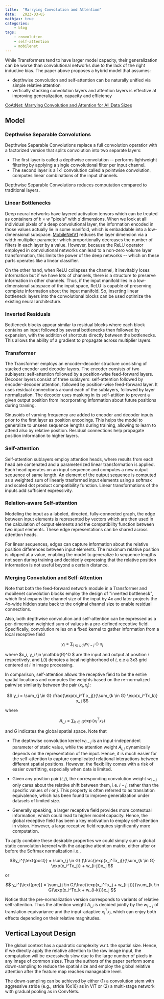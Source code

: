 ```yaml
---
title:  "Marrying Convolution and Attention"
date:   2023-03-05
mathjax: true
categories:
    - blog
tags: 
    - convolution
    - self-attention
    - mobilenet
---
```

While Transformers tend to have larger model capacity, their generalization can be worse than convolutional networks due to the lack of the right inductive bias. The paper above proposes a hybrid model that assumes:

- depthwise convolution and self-attention can be naturally unified via simple relative attention
- vertically stacking convolution layers and attention layers is effective at improving generalization, capacity and efficiency

[CoAtNet: Marrying Convolution and Attention for All Data Sizes](https://proceedings.neurips.cc/paper/2021/file/20568692db622456cc42a2e853ca21f8-Paper.pdf)

## Model

### Depthwise Separable Convolutions

Depthwise Separable Convolutions replace a full convolution operatior with a factorized version that splits convolution into two separate layers: 

- The first layer is called a depthwise convolution -- performs lightweight filtering by applying a single convolutional filter per input channel.
- The second layer is a 1x1 convolution called a pointwise convolution, computes linear combinations of the input channels. 

Depthwise Separable Convolutions reduces computation compared to traditional layers.

### Linear Bottlenecks

Deep neural networks have layered activation tensors which can be treated as containers of $h \times w$ "pixels" with $d$ dimensions. When we look at all individual pixels of a deep convolutional layer, the information encoded in those values actually lie in some manifold, which is embaddable into a low-dimensional subspace. [MobileNetV1](https://arxiv.org/pdf/1704.04861.pdf) reduces the layer dimension via a width multiplier parameter which proportionally decreases the number of filters in each layer by a value. However, because the ReLU operator employed in convolutional networks can lead to a non-zero volume layer transformation, this limits the power of the deep networks -- which on these parts operates like a linear classifier.

On the other hand, when ReLU collapses the channel, it inevitably loses information but if we have lots of channels, there is a structure to preserve information in other channels. Thus, if the input manifold lies in a low-dimensional subspace of the input space, ReLU is capable of preserving complete information about the input manifold. So, inserting linear bottleneck layers into the convolutional blocks can be used optimize the existing neural architecture. 

### Inverted Residuals

Bottleneck blocks appear similar to residual blocks where each block contains an input followed by several bottlenecks then followed by expansion, with the addition of shortcuts directly between the bottlenecks. This allows the ability of a gradient to propagate across multiplier layers. 

### Transformer

The Transformer employs an encoder-decoder structure consisting of stacked encoder and decoder layers. The encoder consists of two sublayers: self-attention followed by a position-wise feed-forward layers. Decoder layers consist of three sublayers: self-attention followed by encoder-decoder attention, followed by position-wise feed-forward layer. It uses residual connections around each of the sublayers, followed by layer normalization. The decoder uses masking in its self-attition to prevent a given output position from incorporating information about future positions during training. 

Sinusoids of varying frequency are added to encoder and decoder inputs prior to the first layer as position encodings. This helps the model to generalize to unseen sequence lengths during training, allowing to learn to attend also by relative position. Residual connections help propagate position information to higher layers. 

### Self-attention

Self-attention sublayers employ attention heads, where results from each head are contenated and a parameterized linear transformation is applied. Each head operates on an input sequence and computes a new output sequence of same length. An element of the output sequence is computed as a weighted sum of linearly trasformed input elements using a softmax and scaled dot product compatibility function. Linear transformations of the inputs add sufficient expressivity. 

### Relation-aware Self-attention

Modeling the input as a labeled, directed, fully-connected graph, the edge between input elements is represented by vectors which are then used in the calculation of output elements and the compatibility function between two input elements. These edge representations can be shared across attention heads. 

For linear sequences, edges can capture information about the relative position differences between input elements. The maximum relative position is clipped  at a value, enabling the model to generalize to sequence lengths not seen during training and decidedly expressing that the relative position information is not useful beyond a certain distance. 

### Merging Convolution and Self-Attention

Note that both the feed-forward network module in a Transformer and mobilenet convolution blocks employ the design of "inverted bottleneck", which first expans the channel size of the input by 4x and later projects the 4x-wide hidden state back to the original channel size to enable residual connections. 

Also, both depthwise convolution and self-attention can be expressed as a per-dimension weighted sum of values in a pre-defined receptive field. Specifically, convolution relies on a fixed kernel to gather information from a local receptive field

$$ y_i = \sum_{j \in L(i)} w_{i-j} \odot x_j $$

where $x_i, y_i \in \mathbb{R}^D $ are the input and output at position $i$ respectively, and $L(i)$ denotes a local neighborhood of $i$, e.e a 3x3 grid centered at $i$ in image processing.

In comparison, self-attention allows the receptive field to be the entire spatial locations and computes the weights based on the re-normalized pairwise similarity between the pair $(x_i, x_j)$:

$$ y_i = \sum_{j \in G} \frac{\exp(x_i^T x_j)}{\sum_{k \in G} \exp(x_i^Tx_k)} x_j $$

where

$$ A_{i,j} = \sum_{k \in G} \exp(x_i^Tx_k)  $$

and $G$ indicates the global spatial space. Note that

* The depthwise convolution kernel $w_{i-j}$ is an input-independent parameter of static value, while the attention weight $A_{i,j}$ dynamically depends on the representation of the input. Hence, it is much easier for the self-attention to capture complicated relational interactions between different spatial positions. However, the flexibility comes with a risk of easier overfitting, especially when data is limited.

* Given any position pair $(i, j)$, the corresponding convolution weight $w_{i-j}$ only cares about the relative shift between them, i.e. $i  -j$, rather than the specific values of $i$ or $j$. This property is often referred to as translation equivalence, which has been found to improve generalization under datasets of limited size. 

* Generally speaking, a larger receptive field provides more contextual information, which could lead to higher model capacity. Hence, the global receptive field has been a key motivation to employ self-attention in vision. However, a large receptive field requires significantly
more computation.

To aptly combine these desirable properties we could simply sum a global static convolution kerenel with the adaptive attention matrix, either after or before the Softmax normalization i.e.,

$$y_i^{\text{post}} = \sum_{j \in G} (\frac{\exp(x_i^Tx_j)}{\sum_{k \in G} \exp(x_i^Tx_j)} + w_{i-j})x_j $$

or 

$$ y_i^{\text{pre}} = \sum_{j \in G}\frac{\exp(x_i^Tx_j + w_{i-j})}{\sum_{k \in G}\exp(x_i^Tx_k + w_{i-k})}x_j $$



Notice that the pre-normalization version corresponds to variants of relative self-attention. Thus the attention weight $A_{i,j}$ is decided jointly by the $w_{i-j}$ of translation equivariance and the input-adaptive $x_i^Tx_j$, which can enjoy both effects depending on their relative magnitudes. 

## Vertical Layout Design

The global context has a quadratic complexity w.r.t. the spatial size. Hence, if we directly apply the relative attention to the raw image input, the computation will
be excessively slow due to the large number of pixels in any image of common sizes. Thus the authors of the paper perform some down-sampling to reduce the spatial size and employ the global relative attention after the feature map reaches manageable level. 

The down-sampling can be achieved by either (1) a convolution stem with aggressive stride (e.g., stride 16x16) as in ViT or (2) a multi-stage network with gradual pooling as in ConvNets. 